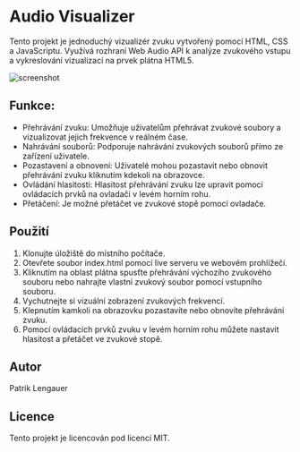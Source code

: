 # Audio Visualizer

Tento projekt je jednoduchý vizualizér zvuku vytvořený pomocí HTML, CSS a JavaScriptu. Využívá rozhraní Web Audio API k analýze zvukového vstupu a vykreslování vizualizací na prvek plátna HTML5.

![screenshot](https://media.discordapp.net/attachments/503505816498995222/1224015472622702674/image.png?ex=661bf43d&is=66097f3d&hm=1f1088879edeb13cd769209c2699c3fa338e274286b91678aefb1a1da9c5f3d0&=&format=webp&quality=lossless&width=1193&height=671)

## Funkce:

- Přehrávání zvuku: Umožňuje uživatelům přehrávat zvukové soubory a vizualizovat jejich frekvence v reálném čase.
- Nahrávání souborů: Podporuje nahrávání zvukových souborů přímo ze zařízení uživatele.
- Pozastavení a obnovení: Uživatelé mohou pozastavit nebo obnovit přehrávání zvuku kliknutím kdekoli na obrazovce.
- Ovládání hlasitosti: Hlasitost přehrávání zvuku lze upravit pomocí ovládacích prvků na ovladači v levém horním rohu.
- Přetáčení: Je možné přetáčet ve zvukové stopě pomocí ovladače.

## Použití
1. Klonujte úložiště do místního počítače.
2. Otevřete soubor index.html pomocí live serveru ve webovém prohlížeči.
3. Kliknutím na oblast plátna spusťte přehrávání výchozího zvukového souboru nebo nahrajte vlastní zvukový soubor pomocí vstupního souboru.
4. Vychutnejte si vizuální zobrazení zvukových frekvencí.
5. Klepnutím kamkoli na obrazovku pozastavíte nebo obnovíte přehrávání zvuku.
6. Pomocí ovládacích prvků zvuku v levém horním rohu můžete nastavit hlasitost a přetáčet ve zvukové stopě.

## Autor
Patrik Lengauer

## Licence
Tento projekt je licencován pod licencí MIT.

